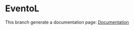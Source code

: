 EventoL
=======

This branch generate a documentation page: [Documentation](http://fedeg.github.io/eventoL "Documentation")
